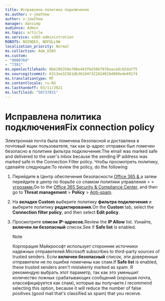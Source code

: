 ```yaml
---
title: Исправлена политика подключения
ms.author: v-jmathew
author: v-jmathew
manager: dansimp
audience: Admin
ms.topic: article
ms.service: o365-administration
ROBOTS: NOINDEX, NOFOLLOW
localization_priority: Normal
ms.collection: Adm_O365
ms.custom:
- "9000760"
- "7391"
ms.openlocfilehash: 0b6286350e706e493f6d30b7978aacedc02daff5
ms.sourcegitcommit: 6312ee31561db36104f32282d019d069ede69174
ms.translationtype: MT
ms.contentlocale: ru-RU
ms.lasthandoff: 03/11/2021
ms.locfileid: "50737831"
---
```

# <a name="fix-connection-policy"></a><span data-ttu-id="a663b-102">Исправлена политика подключения</span><span class="sxs-lookup"><span data-stu-id="a663b-102">Fix connection policy</span></span>

<span data-ttu-id="a663b-103">Электронная почта была помечена безопасной и доставлена в почтовый ящик пользователя, так как ip-адрес отправки был помечен безопасно в политике фильтра подключения.</span><span class="sxs-lookup"><span data-stu-id="a663b-103">The email was marked safe and delivered to the user's inbox because the sending IP address was marked safe in the Connection Filter policy.</span></span> <span data-ttu-id="a663b-104">Чтобы просмотреть политику, сделайте следующее:</span><span class="sxs-lookup"><span data-stu-id="a663b-104">To review the policy, do the following:</span></span>

1. <span data-ttu-id="a663b-105">Перейдите в Центр обеспечения безопасности [Office 365 &,](https://go.microsoft.com/fwlink/p/?linkid=2077143)а затем перейдите в центр по борьбе со спамом политики управления   >    >  [угрозами.](https://go.microsoft.com/fwlink/?linkid=2101518)</span><span class="sxs-lookup"><span data-stu-id="a663b-105">Go to the [Office 365 Security & Compliance Center](https://go.microsoft.com/fwlink/p/?linkid=2077143), and then go to **Threat management** > **Policy** > [Anti-spam](https://go.microsoft.com/fwlink/?linkid=2101518).</span></span>
2. <span data-ttu-id="a663b-106">На **вкладке Custom** выберите политику **фильтра подключения** и выберите политику **редактирования.**</span><span class="sxs-lookup"><span data-stu-id="a663b-106">On the **Custom** tab, select the **Connection filter policy**, and then select **Edit policy**.</span></span>
3. <span data-ttu-id="a663b-107">Просмотрите **список IP-адресов.**</span><span class="sxs-lookup"><span data-stu-id="a663b-107">Review the **IP Allow** list.</span></span> <span data-ttu-id="a663b-108">Узнайте, **включен ли безопасный** список.</span><span class="sxs-lookup"><span data-stu-id="a663b-108">See if **Safe list** is enabled.</span></span>

    > [!NOTE]
    > <span data-ttu-id="a663b-109">Корпорация Майкрософт использует сторонние источники надежных отправителей.</span><span class="sxs-lookup"><span data-stu-id="a663b-109">Microsoft subscribes to third-party sources of trusted senders.</span></span> <span data-ttu-id="a663b-110">Если **включен безопасный** список, эти доверенные отправители не по ошибке помечены как спам.</span><span class="sxs-lookup"><span data-stu-id="a663b-110">If **Safe list** is enabled, these trusted senders aren't mistakenly marked as spam.</span></span> <span data-ttu-id="a663b-111">Я рекомендую выбрать этот параметр, так как это уменьшит количество ложных срабатывающих сообщений (хорошая почта, классифицируется как спам), которые вы получаете.</span><span class="sxs-lookup"><span data-stu-id="a663b-111">I recommend selecting this option, because it will reduce the number of false positives (good mail that's classified as spam) that you receive.</span></span>
